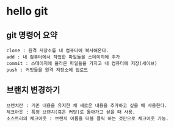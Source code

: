 # hello git

## git 명령어 요약
    clone : 원격 저장소를 내 컴퓨터에 복사해온다.
    add : 내 컴퓨터에서 작업한 파일들을 스테이지에 추가
    commit : 스테이지에 올라온 파일들을 가지고 내 컴퓨터에 저장(세이브)
    push : 커밋들을 원격 저장소에 업로드

## 브랜치 변경하기
    브랜치란 : 기존 내용을 유지한 채 새로운 내용을 추가하고 싶을 때 사용한다.
    체크아웃 : 특정 브랜치(혹은 커밋)로 돌아가고 싶을 때 사용.
    소스트리의 체크아웃 : 브랜치 이름을 더블 클릭 하는 것만으로 체크아웃 가능.